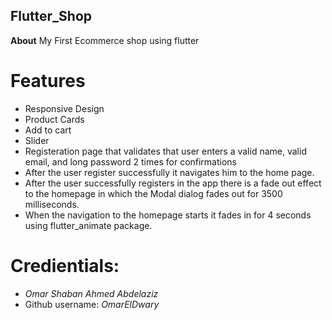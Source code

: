 ## Flutter_Shop

**About**
My First Ecommerce shop using flutter

# Features
- Responsive Design
- Product Cards
- Add to cart
- Slider
- Registeration page that validates that user enters a valid name,  valid email, and long password 2 times for confirmations
- After the user register successfully it navigates him to the home page.
- After the user successfully registers in the app there is a fade out effect to the homepage in which the Modal dialog fades out for 3500 milliseconds.
- When the navigation to the homepage starts it fades in for 4 seconds using flutter_animate package.

# Credientials:
- *Omar Shaban Ahmed Abdelaziz*
- Github username: *OmarElDwary*